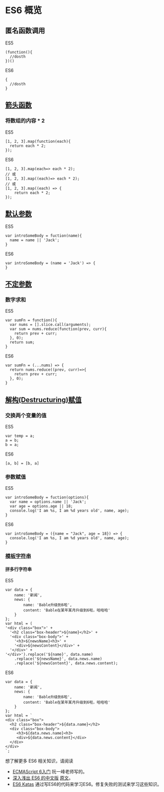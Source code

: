 # ES6 概览
## 匿名函数调用
ES5

```
(function(){
  //dosth
})()
```

ES6

```
{
  //dosth
}
```

## [箭头函数](http://www.infoq.com/cn/articles/es6-in-depth-arrow-functions)
### 将数组的内容 * 2
ES5

```
[1, 2, 3].map(function(each){
  return each * 2;
});
```

ES6

```
[1, 2, 3].map(each=> each * 2);
// 或
[1, 2, 3].map((each)=> each * 2);
// 或
[1, 2, 3].map((each) => {
    return each * 2;
});

```

## [默认参数](http://www.infoq.com/cn/articles/es6-in-depth-rest-parameters-and-defaults)
ES5

```
var introSomeBody = fuction(name){
  name = name || 'Jack';
}
```

ES6

```
var introSomeBody = (name = 'Jack') => {
}
```

## [不定参数](http://www.infoq.com/cn/articles/es6-in-depth-rest-parameters-and-defaults)
### 数字求和
ES5

```
var sumFn = function(){
  var nums = [].slice.call(arguments);
  var sum = nums.reduce(function(prev, curr){
    return prev + curr;
  }, 0);
  return sum;
}
```

ES6

```
var sumFn = (...nums) => {
  return nums.reduce((prev, curr)=>{
    return prev + curr;
  }, 0);
}
```

## [解构(Destructuring)赋值](http://www.infoq.com/cn/articles/es6-in-depth-destructuring) 
### 交换两个变量的值
ES5

```
var temp = a;
a = b;
b = a;
```

ES6

```
[a, b] = [b, a]
```

### 参数赋值
ES5

```
var introSomeBody = fuction(options){
  var name = options.name || 'Jack';
  var age = options.age || 18;
  console.log('I am %s, I am %d years old', name, age);
}
```

ES6

```
var introSomeBody = ({name = "Jack", age = 18}) => {
  console.log('I am %s, I am %d years old', name, age);
}
```

### [模板字符串](http://www.infoq.com/cn/articles/es6-in-depth-template-string)
#### 拼多行字符串
ES5

```
var data = {
    name: '新闻',
    news: {
        name: 'Bable升级到6啦',
        content: 'Bable在某年某月升级到6啦，哈哈哈'
    }
};
var html = (
'<div class="box">' +
  '<h2 class="box-header">${name}</h2>' +
  '<div class="box-body">' +
    '<h3>${newsName}<h3>' +
    '<div>${newsContent}</div>' +
  '</div>' +
'</div>').replace('${name}', data.name)
    .replace('${newsName}', data.news.name)
    .replace('${newsContent}', data.news.content);
```

ES6

```
var data = {
    name: '新闻',
    news: {
        name: 'Bable升级到6啦',
        content: 'Bable在某年某月升级到6啦，哈哈哈'
    }
};
var html = `
<div class="box">
  <h2 class="box-header">${data.name}</h2>
  <div class="box-body">
     <h3>${data.news.name}<h3>
     <div>${data.news.content}</div>
  </div>
</div>
`;
```

想了解更多 ES6 相关知识，请阅读
* [ECMAScript 6入门](http://es6.ruanyifeng.com/) 阮一峰老师写的。
* [深入浅出 ES6 的中文版](http://www.infoq.com/cn/es6-in-depth/) [原文](https://hacks.mozilla.org/category/es6-in-depth/)。
* [ES6 Katas](http://es6katas.org/) 通过写ES6的代码来学习ES6。修复失败的测试来学习这些知识。
